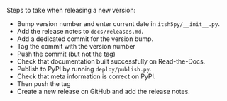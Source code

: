 ﻿Steps to take when releasing a new version:
* Bump version number and enter current date in `itsh5py/__init__.py`.
* Add the release notes to `docs/releases.md`.
* Add a dedicated commit for the version bump.
* Tag the commit with the version number
* Push the commit (but not the tag)
* Check that documentation built successfully on Read-the-Docs.
* Publish to PyPI by running `deploy/publish.py`.
* Check that meta information is correct on PyPI.
* Then push the tag
* Create a new release on GitHub and add the release notes.
